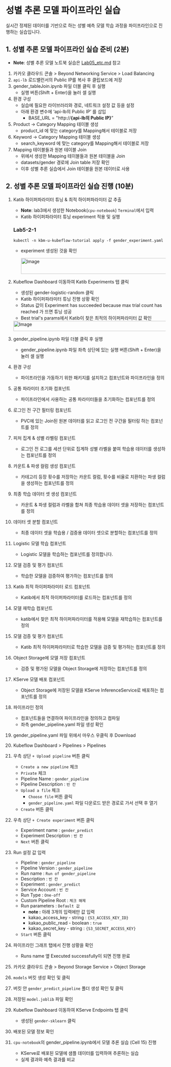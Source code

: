 # 성별 추론 모델 파이프라인 실습

실시간 정제된 데이터를 기반으로 하는 성별 예측 모델 학습 과정을 파이프라인으로 진행하는 실습입니다.

## 1. 성별 추론 모델 파이프라인 실습 준비 (2분)
- **Note**: 성별 추론 모델 노트북 실습은 [Lab05_etc.md](https://github.com/kakaocloud-edu/tutorial/blob/main/DataAnalyzeCourse/PracticalTextbook/Day3/Lab05_etc.md) 참고
1. 카카오 클라우드 콘솔 > Beyond Networking Service > Load Balancing
2. `api-lb` 로드밸런서의 Public IP를 복사 후 클립보드에 저장
3. gender_tableJoin.ipynb 파일 더블 클릭 후 실행
    - 실행 버튼(Shift + Enter)을 눌러 셀 실행
4. 환경 구성
    - 실습에 필요한 라이브러리와 경로, 네트워크 설정 값 등을 설정
    - 아래 환경 변수에 ‘api-lb의 Public IP’ 를 삽입
        - BASE_URL = "http://**{api-lb의 Public IP}**”
5. Product -> Category Mapping 테이블 생성
    - product_id 에 맞는 category를 Mapping해서 테이블로 저장
6. Keyword -> Category Mapping 테이블 생성
    - search_keyword 에 맞는 category를 Mapping해서 테이블로 저장
7. Mapping 테이블들과 원본 테이블 Join
    - 위에서 생성한 Mapping 테이블들과 원본 테이블을 Join
    - datasets/gender 경로에 Join table 저장 확인
    - 이후 성별 추론 실습에서 Join 테이블을 원본 데이터로 사용

## 2. 성별 추론 모델 파이프라인 실습 진행 (10분)

1. Katib 하이퍼파라미터 튜닝 & 최적 하이퍼파라미터 값 추출
    - **Note**: lab3에서 생성한 Notebook(`cpu-notebook`) `Terminal`에서 입력
    - Katib 하이퍼파라미터 튜닝 experiment 적용 및 실행
    
    ### **Lab5-2-1**
    
    ```
    kubectl -n kbm-u-kubeflow-tutorial apply -f gender_experiment.yaml
    ```
    
    - experiment 생성된 것을 확인
        
        <img width="992" height="50" alt="Image" src="https://github.com/user-attachments/assets/343d72d0-4e5e-414c-97c0-a965cfec4a12" />
        
2. Kubeflow Dashboard 이동하여 Katib Experiments 탭 클릭
   - 생성된 gender-logistic-random 클릭
    - Katib 하이퍼파라미터 튜닝 진행 상황 확인
    - Status 값이 Experiment has succeeded because max trial count has reached 가 뜨면 튜닝 성공
    - Best trial's params에서 Katib이 찾은 최적의 하이퍼파라미터 값 확인
            
   <img width="1547" height="32" alt="Image" src="https://github.com/user-attachments/assets/ca332ced-2034-4644-a8be-a2ff1f5e1019" />
            
2. gender_pipeline.ipynb 파일 더블 클릭 후 실행
    - gender_pipeline.ipynb 파일 좌측 상단에 있는 실행 버튼(Shift + Enter)을 눌러 셀 실행
3. 환경 구성
    - 파이프라인을 가동하기 위한 패키지를 설치하고 컴포넌트와 파이프라인을 정의
4. 공통 파라미터 초기화 컴포넌트
    - 파이프라인에서 사용하는 공통 파라미터들을 초기화하는 컴포넌트를 정의
5. 로그인 전 구간 필터링 컴포넌트
    - PVC에 있는 Join된 원본 데이터를 읽고 로그인 전 구간을 필터링 하는 컴포넌트를 정의
6. 피처 집계 & 성별 라벨링 컴포넌트
    - 로그인 전 로그를 세션 단위로 집계하 성별 라벨을 붙여 학습용 데이터를 생성하는 컴포넌트를 정의
7. 카운트 & 파생 컬럼 생성 컴포넌트
    - 카테고리 등장 횟수를 저장하는 카운트 컬럼, 횟수를 비율로 치환하는 파생 컬럼을 생성하는 컴포넌트를 정의
8. 최종 학습 데이터 셋 생성 컴포넌트
    - 카운트 & 파생 컬럼과 라벨을 합쳐 최종 학습용 데이터 셋을 저장하는 컴포넌트를 정의
9. 데이터 셋 분할 컴포넌트
    - 최종 데이터 셋을 학습용 / 검증용 데이터 셋으로 분할하는 컴포넌트를 정의
10. Logistic 모델 학습 컴포넌트
    - Logistic 모델을 학습하는 컴포넌트를 정의합니다.
11. 모델 검증 및 평가 컴포넌트
    - 학습한 모델을 검증하여 평가하는 컴포넌트를 정의
12. Katib 최적 하이퍼파라미터 로드 컴포넌트
    - Katib에서 최적 하이퍼파라미터를 로드하는 컴포넌트를 정의
13. 모델 재학습 컴포넌트
    - katib에서 찾은 최적 하이퍼파라미터를 적용해 모델을 재학습하는 컴포넌트를 정의
14. 모델 검증 및 평가 컴포넌트
    - Katib 최적 하이퍼파라미터로 학습한 모델을 검증 및 평가하는 컴포넌트를 정의
15. Object Storage에 모델 저장 컴포넌트
    - 검증 및 평가된 모델을 Object Storage에 저장하는 컴포넌트를 정의
16. KServe 모델 배포 컴포넌트
    - Object Storage에 저장된 모델을 KServe InferenceService로 배포하는 컴포넌트를 정의
17. 파이프라인 정의
    - 컴포넌트들을 연결하여 파이프라인을 정의하고 컴파일
    - 좌측 gender_pipeline.yaml 파일 생성 확인
18. gender_pipeline.yaml 파일 위에서 마우스 우클릭 후 Download
19. Kubeflow Dashboard > Pipelines > Pipelines
20. 우측 상단 `+ Upload pipeline` 버튼 클릭
    - `Create a new pipeline` 체크
    - `Private` 체크
    - Pipeline Name : `gender_pipeline`
    - Pipeline Description : `빈 칸`
    - `Upload a file` 체크
        - `Choose file` 버튼 클릭
        - `gender_pipeline.yaml` 파일 다운로드 받은 경로로 가서 선택 후 열기
    - `Create` 버튼 클릭
21. 우측 상단 `+ Create experiment` 버튼 클릭
    - Experiment name : `gender_predict`
    - Experiment Description : `빈 칸`
    - `Next` 버튼 클릭
22. Run 설정 값 입력
    - Pipeline : `gender_pipeline`
    - Pipeline Version : `gender_pipeline`
    - Run name : `Run of gender_pipeline`
    - Description : `빈 칸`
    - Experiment : `gender_predict`
    - Service Account : `빈 칸`
    - Run Type : `One-off`
    - Custom Pipeline Root : `체크 해제`
    - Run parameters : `Default 값`
        - **note :** 아래 3개의 입력에만 값 입력
        - kakao_access_key - string : `{S3_ACCESS_KEY_ID}`
        - kakao_public_read - boolean : `true`
        - kakao_secret_key - string : `{S3_SECRET_ACCESS_KEY}`
    - `Start` 버튼 클릭
23. 파이프라인 그래프 탭에서 진행 상황을 확인
    - Runs name 옆 Executed successfully이 되면 진행 완료
24. 카카오 클라우드 콘솔 > Beyond Storage Service > Object Storage
25. `models` 버킷 생성 확인 및 클릭
26. 버킷 안 `gender_predict_pipeline` 폴더 생성 확인 및 클릭
27. 저장된 `model.joblib` 파일 확인
28. Kubeflow Dashboard 이동하여 KServe Endpoints 탭 클릭
    - 생성된 `gender-sklearn` 클릭
29. 배포된 모델 정보 확인
30. `cpu-notebook`의 gender_pipeline.ipynb에서 모델 추론 실습 (Cell 15) 진행
    - KServe로 배포된 모델에 샘플 데이터를 입력하여 추론하는 실습
    - 실제 결과와 예측 결과를 비교

